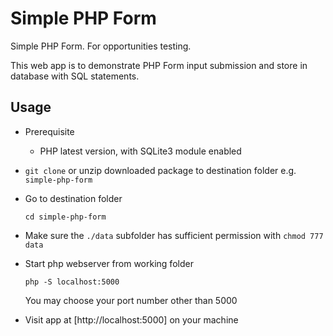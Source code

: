 # Simple PHP Form

Simple PHP Form. For opportunities testing.

This web app is to demonstrate PHP Form input submission and store in database with SQL statements.

## Usage

- Prerequisite

  - PHP latest version, with SQLite3 module enabled

- `git clone` or unzip downloaded package to destination folder e.g. `simple-php-form`

- Go to destination folder

  ```shell
  cd simple-php-form
  ```

- Make sure the `./data` subfolder has sufficient permission with `chmod 777 data`

- Start php webserver from working folder

  ```shell
  php -S localhost:5000
  ```

  You may choose your port number other than 5000

- Visit app at [http://localhost:5000] on your machine
